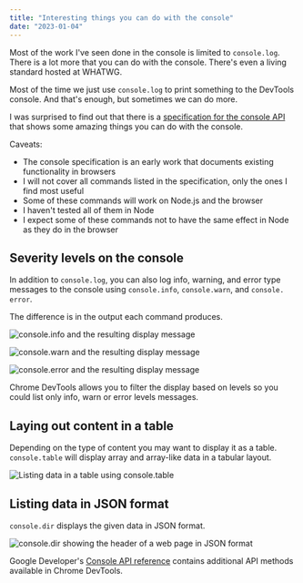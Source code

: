 ```yaml
---
title: "Interesting things you can do with the console"
date: "2023-01-04"
---
```


Most of the work I've seen done in the console is limited to `console.log`. There is a lot more that you can do with the console. There's even a living standard hosted at WHATWG.

Most of the time we just use `console.log` to print something to the DevTools console. And that's enough, but sometimes we can do more.

I was surprised to find out that there is a [specification for the console API](https://console.spec.whatwg.org) that shows some amazing things you can do with the console.

Caveats:

* The console specification is an early work that documents existing functionality in browsers
* I will not cover all commands listed in the specification, only the ones I find most useful
* Some of these commands will work on Node.js and the browser
* I haven't tested all of them in Node
* I expect some of these commands not to have the same effect in Node as they do in the browser

## Severity levels on the console

In addition to `console.log`, you can also log info, warning, and error type messages to the console using `console.info`, `console.warn`, and `console. error`.

The difference is in the output each command produces.

![console.info and the resulting display message](https://res.cloudinary.com/dfh6ihzvj/image/upload/c_scale,w_500/f_auto,q_auto/console-info)

![console.warn and the resulting display message](https://res.cloudinary.com/dfh6ihzvj/image/upload/c_scale,w_500/f_auto,q_auto/console-warn)

![console.error and the resulting display message](https://res.cloudinary.com/dfh6ihzvj/image/upload/c_scale,w_500/f_auto,q_auto/console-error)

Chrome DevTools allows you to filter the display based on levels so you could list only info, warn or error levels messages.

## Laying out content in a table

Depending on the type of content you may want to display it as a table. `console.table` will display array and array-like data in a tabular layout.

![Listing data in a table using `console.table`](https://res.cloudinary.com/dfh6ihzvj/image/upload/c_scale,w_500/f_auto,q_auto/console-table)

## Listing data in JSON format

`console.dir` displays the given data in JSON format.

![`console.dir` showing the header of a web page in JSON format](https://res.cloudinary.com/dfh6ihzvj/image/upload/c_scale,w_500/f_auto,q_auto/console-dir)

Google Developer's [Console API reference](https://developer.chrome.com/docs/devtools/console/api/) contains additional API methods available in Chrome DevTools.
